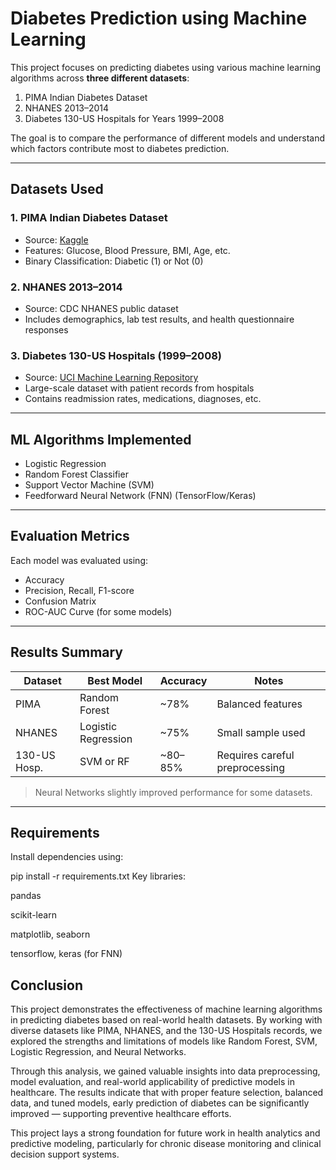 # Diabetes Prediction using Machine Learning

This project focuses on predicting diabetes using various machine learning algorithms across **three different datasets**:  
1. PIMA Indian Diabetes Dataset  
2. NHANES 2013–2014  
3. Diabetes 130-US Hospitals for Years 1999–2008  

The goal is to compare the performance of different models and understand which factors contribute most to diabetes prediction.

---

## Datasets Used

### 1. PIMA Indian Diabetes Dataset
- Source: [Kaggle](https://www.kaggle.com/datasets/uciml/pima-indians-diabetes-database)
- Features: Glucose, Blood Pressure, BMI, Age, etc.
- Binary Classification: Diabetic (1) or Not (0)

### 2. NHANES 2013–2014
- Source: CDC NHANES public dataset
- Includes demographics, lab test results, and health questionnaire responses

### 3. Diabetes 130-US Hospitals (1999–2008)
- Source: [UCI Machine Learning Repository](https://archive.ics.uci.edu/ml/datasets/diabetes+130-us+hospitals+for+years+1999-2008)
- Large-scale dataset with patient records from hospitals
- Contains readmission rates, medications, diagnoses, etc.

---

## ML Algorithms Implemented

- Logistic Regression  
- Random Forest Classifier  
- Support Vector Machine (SVM)  
- Feedforward Neural Network (FNN) (TensorFlow/Keras)


---

## Evaluation Metrics

Each model was evaluated using:
- Accuracy
- Precision, Recall, F1-score
- Confusion Matrix
- ROC-AUC Curve (for some models)

---

## Results Summary

| Dataset      | Best Model        | Accuracy | Notes |
|--------------|-------------------|----------|-------|
| PIMA         | Random Forest     | ~78%     | Balanced features |
| NHANES       | Logistic Regression | ~75%  | Small sample used |
| 130-US Hosp. | SVM or RF         | ~80–85%  | Requires careful preprocessing |

> Neural Networks slightly improved performance for some datasets.

---

## Requirements

Install dependencies using:

pip install -r requirements.txt
Key libraries:

pandas

scikit-learn

matplotlib, seaborn

tensorflow, keras (for FNN)



## Conclusion

This project demonstrates the effectiveness of machine learning algorithms in predicting diabetes based on real-world health datasets. By working with diverse datasets like PIMA, NHANES, and the 130-US Hospitals records, we explored the strengths and limitations of models like Random Forest, SVM, Logistic Regression, and Neural Networks.

Through this analysis, we gained valuable insights into data preprocessing, model evaluation, and real-world applicability of predictive models in healthcare. The results indicate that with proper feature selection, balanced data, and tuned models, early prediction of diabetes can be significantly improved — supporting preventive healthcare efforts.

This project lays a strong foundation for future work in health analytics and predictive modeling, particularly for chronic disease monitoring and clinical decision support systems.
